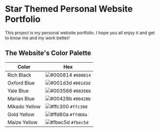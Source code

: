 # Star Themed Personal Website Portfolio

This project is my personal website portfolio. I hope you all enjoy it and get to know me and my work better!

## The Website's Color Palette


| Color          | Hex                                                                  |
| -------------- | -------------------------------------------------------------------- |
| Rich Black     | ![#000814](https://via.placeholder.com/10/000814?text=+) `#000814`   |
| Oxford Blue    | ![#001d3d](https://via.placeholder.com/10/001d3d?text=+) `#001d3d`   |
| Yale Blue      | ![#003566](https://via.placeholder.com/10/003566?text=+) `#003566`   |
| Marian Blue    | ![#00428b](https://via.placeholder.com/10/00428b?text=+) `#00428b`   |
| Mikado Yellow  | ![#ffc300](https://via.placeholder.com/10/ffc300?text=+) `#ffc300`   |
| Gold Yellow    | ![#ffd60a](https://via.placeholder.com/10/ffd60a?text=+) `#ffd60a`   |
| Maize Yellow   | ![#fbec5d](https://via.placeholder.com/10/fbec5d?text=+) `#fbec5d`   |

